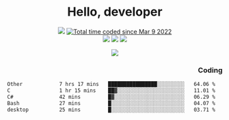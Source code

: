# <div align='center' >Hello, developer</div>

<div align='center'>
  <a ><img src="https://img.shields.io/badge/dynamic/json?url=https%3A%2F%2Fapi.swo.moe%2Fstats%2Fgithub%2FFree-Aaron-Li&query=count&color=181717&label=GitHub&labelColor=282c34&logo=github&suffix=+follows&cacheSeconds=3600"></a>
  <a href="https://wakatime.com/@fe40087f-8eae-48dc-9950-ad0633db1591"><img src="https://wakatime.com/badge/user/fe40087f-8eae-48dc-9950-ad0633db1591.svg" alt="Total time coded since Mar 9 2022" /></a>
</div>
<div align='center'>
  <a><img src="https://img.shields.io/badge/c%2Fc%2B%2B%2Fc%23-%2375664d"></a> 
  <a><img src="https://img.shields.io/badge/Kotlin%20-%20%2375664D"></a> 
  <a><img src="https://img.shields.io/badge/Shell-75664D"></a> 
</div>

<p align="center">
  <img src="https://readme-typing-svg.demolab.com/?lines=你好!+开发者;Hello!+ developer&font=Fira%20Code&center=true&width=380&height=50&duration=4000&pause=1000">
</p>


<div align='right'>
  <h3>Coding</h3>
</div>

<!--START_SECTION:waka-->

```txt
Other            7 hrs 17 mins   ████████████████░░░░░░░░░   64.06 %
C                1 hr 15 mins    ██▓░░░░░░░░░░░░░░░░░░░░░░   11.01 %
C#               42 mins         █▓░░░░░░░░░░░░░░░░░░░░░░░   06.29 %
Bash             27 mins         █░░░░░░░░░░░░░░░░░░░░░░░░   04.07 %
desktop          25 mins         █░░░░░░░░░░░░░░░░░░░░░░░░   03.71 %
```

<!--END_SECTION:waka-->




